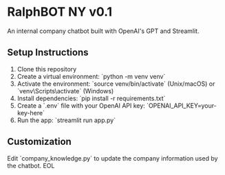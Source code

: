 # RalphBOT NY v0.1

An internal company chatbot built with OpenAI's GPT and Streamlit.

## Setup Instructions

1. Clone this repository
2. Create a virtual environment: \`python -m venv venv\`
3. Activate the environment: \`source venv/bin/activate\` (Unix/macOS) or \`venv\\Scripts\\activate\` (Windows)
4. Install dependencies: \`pip install -r requirements.txt\`
5. Create a \`.env\` file with your OpenAI API key: \`OPENAI_API_KEY=your-key-here\`
6. Run the app: \`streamlit run app.py\`

## Customization

Edit \`company_knowledge.py\` to update the company information used by the chatbot.
EOL
